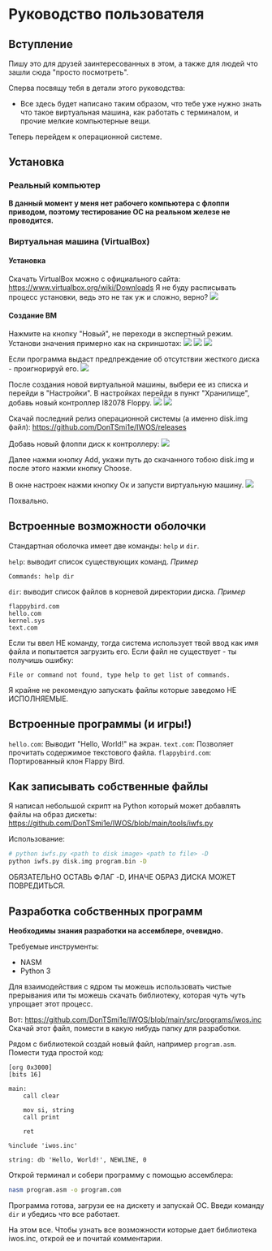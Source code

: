 # Руководство пользователя

## Вступление
Пишу это для друзей заинтересованных в этом, а также для людей что зашли сюда "просто посмотреть".

Сперва посвящу тебя в детали этого руководства:
- Все здесь будет написано таким образом, что тебе уже нужно знать что такое виртуальная машина, как работать с терминалом, и прочие мелкие компьютерные вещи.

Теперь перейдем к операционной системе.

## Установка
### Реальный компьютер
**В данный момент у меня нет рабочего компьютера с флоппи приводом, поэтому тестирование ОС на реальном железе не проводится.**

### Виртуальная машина (VirtualBox)
#### Установка
Скачать VirtualBox можно с официального сайта: https://www.virtualbox.org/wiki/Downloads
Я не буду расписывать процесс установки, ведь это не так уж и сложно, верно?
![](screenshots/userguide/1.png)

#### Создание ВМ
Нажмите на кнопку "Новый", не переходи в экспертный режим. Установи значения примерно как на скриншотах:
![](screenshots/userguide/2.png)
![](screenshots/userguide/3.png)
![](screenshots/userguide/4.png)

Если программа выдаст предпреждение об отсутствии жесткого диска - проигнорируй его.
![](screenshots/userguide/5.png)

После создания новой виртуальной машины, выбери ее из списка и перейди в "Настройки".
В настройках перейди в пункт "Хранилище", добавь новый контроллер I82078 Floppy.
![](screenshots/userguide/6.png)
![](screenshots/userguide/7.png)

Скачай последний релиз операционной системы (а именно disk.img файл): https://github.com/DonTSmi1e/IWOS/releases

Добавь новый флоппи диск к контроллеру:
![](screenshots/userguide/8.png)

Далее нажми кнопку Add, укажи путь до скачанного тобою disk.img и после этого нажми кнопку Choose.

В окне настроек нажми кнопку Ок и запусти виртуальную машину.
![](screenshots/userguide/9.png)

Похвально.

## Встроенные возможности оболочки
Стандартная оболочка имеет две команды: `help` и `dir`.

`help`: выводит список существующих команд.
*Пример*
```
Commands: help dir
```

`dir`: выводит список файлов в корневой директории диска.
*Пример*
```
flappybird.com
hello.com
kernel.sys
text.com
```

Если ты ввел НЕ команду, тогда система использует твой ввод как имя файла и попытается загрузить его. Если файл не существует - ты получишь ошибку:
```
File or command not found, type help to get list of commands.
```

Я крайне не рекомендую запускать файлы которые заведомо НЕ ИСПОЛНЯЕМЫЕ.

## Встроенные программы (и игры!)
`hello.com`: Выводит "Hello, World!" на экран.
`text.com`: Позволяет прочитать содержимое текстового файла.
`flappybird.com`: Портированный клон Flappy Bird.

## Как записывать собственные файлы
Я написал небольшой скрипт на Python который может добавлять файлы на образ дискеты: https://github.com/DonTSmi1e/IWOS/blob/main/tools/iwfs.py

Использование:
```bash
# python iwfs.py <path to disk image> <path to file> -D
python iwfs.py disk.img program.bin -D
```
ОБЯЗАТЕЛЬНО ОСТАВЬ ФЛАГ -D, ИНАЧЕ ОБРАЗ ДИСКА МОЖЕТ ПОВРЕДИТЬСЯ.

## Разработка собственных программ
**Необходимы знания разработки на ассемблере, очевидно.**

Требуемые инструменты:
- NASM
- Python 3

Для взаимодействия с ядром ты можешь использовать чистые прерывания или ты можешь скачать библиотеку, которая чуть чуть упрощает этот процесс.

Вот:
https://github.com/DonTSmi1e/IWOS/blob/main/src/programs/iwos.inc
Скачай этот файл, помести в какую нибудь папку для разработки.

Рядом с библиотекой создай новый файл, например `program.asm`.
Помести туда простой код:
```x86asm
[org 0x3000]
[bits 16]

main:
    call clear

    mov si, string
    call print

    ret

%include 'iwos.inc'

string: db 'Hello, World!', NEWLINE, 0
```

Открой терминал и собери программу с помощью ассемблера:
```bash
nasm program.asm -o program.com
```

Программа готова, загрузи ее на дискету и запускай ОС. Введи команду `dir` и убедись что все работает.

На этом все. Чтобы узнать все возможности которые дает библиотека iwos.inc, открой ее и почитай комментарии.